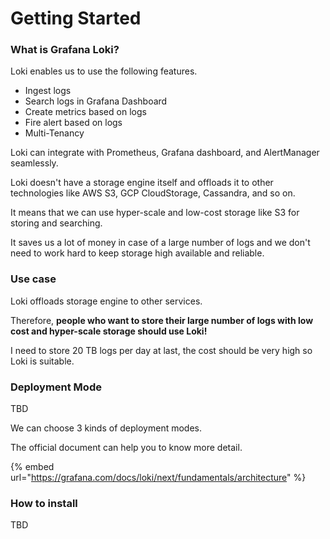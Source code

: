 # Getting Started

### What is Grafana Loki?

Loki enables us to use the following features.

* Ingest logs
* Search logs in Grafana Dashboard
* Create metrics based on logs
* Fire alert based on logs
* Multi-Tenancy

Loki can integrate with Prometheus, Grafana dashboard, and AlertManager seamlessly.

Loki doesn't have a storage engine itself and offloads it to other technologies like AWS S3, GCP CloudStorage, Cassandra, and so on.

It means that we can use hyper-scale and low-cost storage like S3 for storing and searching.

It saves us a lot of money in case of a large number of logs and we don't need to work hard to keep storage high available and reliable.

### Use case

Loki offloads storage engine to other services.

Therefore, **people who want to store their large number of logs with low cost and hyper-scale storage should use Loki!**

I need to store 20 TB logs per day at last, the cost should be very high so Loki is suitable.

### Deployment Mode

TBD

We can choose 3 kinds of deployment modes.

The official document can help you to know more detail.

{% embed url="https://grafana.com/docs/loki/next/fundamentals/architecture" %}

### How to install

TBD
